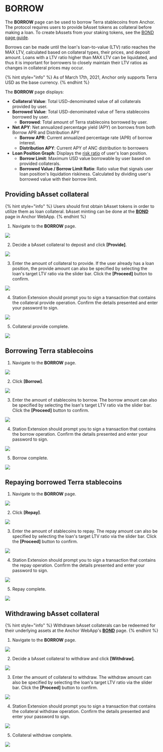 # BORROW

The **BORROW** page can be used to borrow Terra stablecoins from Anchor. The protocol requires users to provide bAsset tokens as collateral before making a loan. To create bAssets from your staking tokens, see  the [BOND page guide](bond.md). 

Borrows can be made until the loan's loan-to-value \(LTV\) ratio reaches the MAX LTV, calculated based on collateral types, their prices, and deposit amount. Loans with a LTV ratio higher than MAX LTV can be liquidated, and thus it is important for borrowers to closely maintain their LTV ratios as changes in collateral prices may occur.

{% hint style="info" %}
As of March 17th, 2021, Anchor only supports Terra USD as the base currency.
{% endhint %}

The **BORROW** page displays:

* **Collateral Value**: Total USD-denominated value of all collaterals provided by user. 
* **Borrowed Value**: Total USD-denominated value of Terra stablecoins borrowed by user.
  * **Borrowed**: Total amount of Terra stablecoins borrowed by user.
* **Net APY**: Net annualized percentage yield \(APY\) on borrows from both Borrow APR and Distribution APY
  * **Borrow APR**: Current annualized percentage rate \(APR\) of borrow interest.
  * **Distribution APY**: Current APY of ANC distribution to borrowers 
* **Loan Position Graph**: Displays the [risk ratio](../../protocol/liquidations.md#collateral-liquidation) of user's loan position.
  * **Borrow Limit**: Maximum USD value borrowable by user based on provided collaterals.
  * **Borrowed Value / Borrow Limit Ratio**: Ratio value that signals user loan position's liquidation riskiness. Calculated by dividing user's borrowed value with their borrow limit.

## Providing bAsset collateral

{% hint style="info" %}
Users should first obtain bAsset tokens in order to utilize them as loan collateral. bAsset minting can be done at the [**BOND**](bond.md) page in Anchor WebApp.
{% endhint %}

1. Navigate to the **BORROW** page.

![](../../.gitbook/assets/borrow-provide-1.png)

2. Decide a bAsset collateral to deposit and click **\[Provide\]**.

![](../../.gitbook/assets/borrow-provide-2.png)

3. Enter the amount of collateral to provide. If the user already has a loan position, the provide amount can also be specified by selecting the loan's target LTV ratio via the slider bar. Click the **\[Proceed\]** button to confirm.

![](../../.gitbook/assets/borrow-provide-3.png)

4. Station Extension should prompt you to sign a transaction that contains the collateral provide operation. Confirm the details presented and enter your password to sign.

![](../../.gitbook/assets/borrow-provide-4.png)

5. Collateral provide complete.

![](../../.gitbook/assets/borrow-provide-5.png)

## Borrowing Terra stablecoins

1. Navigate to the **BORROW** page.

![](../../.gitbook/assets/borrow-borrow-1.png)

2. Click **\[Borrow\]**.

![](../../.gitbook/assets/borrow-borrow-2.png)

3. Enter the amount of stablecoins to borrow. The borrow amount can also be specified by selecting the loan's target LTV ratio via the slider bar. Click the **\[Proceed\]** button to confirm.

![](../../.gitbook/assets/borrow-borrow-3.png)

4. Station Extension should prompt you to sign a transaction that contains the borrow operation. Confirm the details presented and enter your password to sign.

![](../../.gitbook/assets/borrow-borrow-4.png)

5. Borrow complete.

![](../../.gitbook/assets/borrow-borrow-5.png)

## Repaying borrowed Terra stablecoins

1. Navigate to the **BORROW** page.

![](../../.gitbook/assets/borrow-repay-1.png)

2. Click **\[Repay\]**.

![](../../.gitbook/assets/borrow-repay-2.png)

3. Enter the amount of stablecoins to repay. The repay amount can also be specified by selecting the loan's target LTV ratio via the slider bar. Click the **\[Proceed\]** button to confirm.

![](../../.gitbook/assets/borrow-repay-3.png)

4. Station Extension should prompt you to sign a transaction that contains the repay operation. Confirm the details presented and enter your password to sign.

![](../../.gitbook/assets/borrow-repay-4.png)

5. Repay complete.

![](../../.gitbook/assets/borrow-repay-5.png)

## Withdrawing bAsset collateral

{% hint style="info" %}
Withdrawn bAsset collaterals can be redeemed for their underlying assets at the Anchor WebApp's [**BOND**](bond.md) page.
{% endhint %}

1. Navigate to the **BORROW** page.

![](../../.gitbook/assets/borrow-withdraw-1.png)

2. Decide a bAsset collateral to withdraw and click **\[Withdraw\]**.

![](../../.gitbook/assets/borrow-withdraw-2.png)

3. Enter the amount of collateral to withdraw. The withdraw amount can also be specified by selecting the loan's target LTV ratio via the slider bar. Click the **\[Proceed\]** button to confirm.

![](../../.gitbook/assets/borrow-withdraw-3%20%281%29.png)

4. Station Extension should prompt you to sign a transaction that contains the collateral withdraw operation. Confirm the details presented and enter your password to sign.

![](../../.gitbook/assets/borrow-withdraw-4%20%281%29.png)

5. Collateral withdraw complete.

![](../../.gitbook/assets/borrow-withdraw-5.png)

